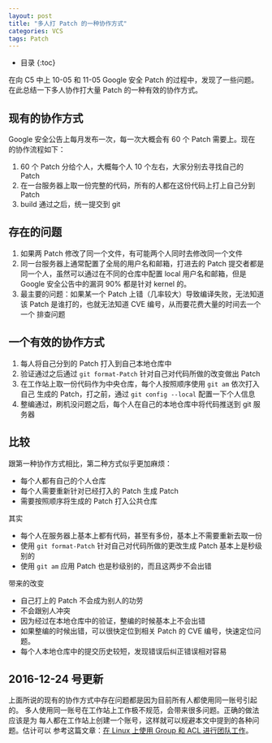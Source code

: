 ```yaml
---
layout: post
title: "多人打 Patch 的一种协作方式"
categories: VCS
tags: Patch
---
```


* 目录
{:toc}

在向 C5 中上 10-05 和 11-05 Google 安全 Patch 的过程中，发现了一些问题。
在此总结一下多人协作打大量 Patch 的一种有效的协作方式。




现有的协作方式
----
Google 安全公告上每月发布一次，每一次大概会有 60 个 Patch 需要上。现在
的协作流程如下：

1. 60 个 Patch 分给个人，大概每个人 10 个左右，大家分别去寻找自己的 Patch
2. 在一台服务器上取一份完整的代码，所有的人都在这份代码上打上自己分到 Patch
3. build 通过之后，统一提交到 git

存在的问题
----
1. 如果两 Patch 修改了同一个文件，有可能两个人同时去修改同一个文件
2. 同一台服务器上通常配置了全局的用户名和邮箱，打进去的 Patch 提交者都是
   同一个人，虽然可以通过在不同的仓库中配置 local 用户名和邮箱，但是 Google 
   安全公告中的漏洞 90% 都是针对 kernel 的。
3. 最主要的问题：如果某一个 Patch 上错（几率较大）导致编译失败，无法知道该
   Patch 是谁打的，也就无法知道 CVE 编号，从而要花费大量的时间去一个一个
   排查问题
   
一个有效的协作方式
----
1. 每人将自己分到的 Patch 打入到自己本地仓库中
2. 验证通过之后通过 `git format-Patch` 针对自己对代码所做的改变做出 Patch
3. 在工作站上取一份代码作为中央仓库，每个人按照顺序使用 `git am` 依次打入自己
   生成的 Patch，打之前，通过 `git config --local` 配置一下个人信息
4. 整编通过，刷机没问题之后，每个人在自己的本地仓库中将代码推送到 git 服务器

比较
----
跟第一种协作方式相比，第二种方式似乎更加麻烦：

+ 每个人都有自己的个人仓库
+ 每个人需要重新针对已经打入的 Patch 生成 Patch
+ 需要按照顺序将生成的 Patch 打入公共仓库

其实

+ 每个人在服务器上基本上都有代码，甚至有多份，基本上不需要重新去取一份
+ 使用 `git format-Patch` 针对自己对代码所做的更改生成 Patch 基本上是秒级别的
+ 使用 `git am` 应用 Patch 也是秒级别的，而且这两步不会出错

带来的改变

+ 自己打上的 Patch 不会成为别人的功劳
+ 不会跟别人冲突
+ 因为经过在本地仓库中的验证，整编的时候基本上不会出错
+ 如果整编的时候出错，可以很快定位到相关 Patch 的 CVE 编号，快速定位问题。
+ 每个人本地仓库中的提交历史较短，发现错误后纠正错误相对容易

2016-12-24 号更新
----
上面所说的现有的协作方式中存在问题都是因为目前所有人都使用同一账号引起的。
多人使用同一账号在工作站上工作极不规范，会带来很多问题。正确的做法应该是为
每人都在工作站上创建一个账号，这样就可以规避本文中提到的各种问题。估计可以
参考这篇文章：[在 Linux 上使用 Group 和 ACL 进行团队工作](https://quanzhuo.github.io/2016/11/16/patch-cooperation/)。
